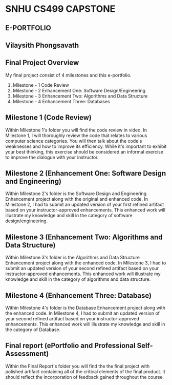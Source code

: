 # SNHU CS499 CAPSTONE
## E-PORTFOLIO

## Vilaysith Phongsavath

## Final Project Overview

My final project consist of  4 milestones and this e-portfolio.

1. Milestone - 1 Code Review
2. Milestone - 2 Enhancement One: Software Design/Engineering
3. Milestone - 3 Enhancement Two: Algorithms and Data Structure
4. Milestone - 4 Enhancement Three: Databases

## Milestone 1 (Code Review)
Within Milestone 1's folder you will find the code review in video. In Milestone 1, I will thoroughly review the code that relates to various computer science categories. You will then talk about the code's weaknesses and how to improve its efficiency. While it's important to exhibit your best thinking, this exercise should be considered an informal exercise to improve the dialogue with your instructor.

## Milestone 2 (Enhancement One: Software Design and Engineering)
Within Milestone 2's folder is the Software Design and Engineering Enhancement project along with the original and enhanced code. In Milestone 2, I had to submit an updated version of your first refined artifact based on your instructor-approved enhancements. This enhanced work will illustrate my knowledge and skill in the category of software design/engineering.

## Milestone 3 (Enhancement Two: Algorithms and Data Structure)
Within Milestone 3's folder is the Algorithms and Data Structure Enhancement project along with the enhanced code. In Milestone 3, I had to submit an updated version of your second refined artifact based on your instructor-approved enhancements. This enhanced work will illustrate my knowledge and skill in the category of algorithms and data structure.

## Milestone 4 (Enhancement Three: Database)
Within Milestone 4's folder is the Database Enhancement project along with the enhanced code. In Milestone 4, I had to submit an updated version of your second refined artifact based on your instructor-approved enhancements. This enhanced work will illustrate my knowledge and skill in the category of Database.

## Final report (ePortfolio and Professional Self-Assessment) 
Within the Final Report's folder you will find the the final project with polished artifact containing all of the critical elements of the final product. It
should reflect the incorporation of feedback gained throughout the course. 


